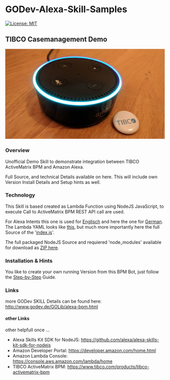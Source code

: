 # GODev-Alexa-Skill-Samples

[![License: MIT](https://img.shields.io/badge/License-MIT-yellow.svg)](https://opensource.org/licenses/MIT)

## TIBCO Casemanagement Demo

![Alexa TIBCO](images/Alexa-TIBCO.jpg?raw=true "TIBCO BPM Bot on Amazon Alexa")

### Overview
Unofficial Demo Skill to demonstrate integration between TIBCO ActiveMatrix BPM and Amazon Alexa.

Full Source, and technical Details available on here.
This will include own Version Install Details and Setup hints as well.

### Technology
This Skill is based created as Lambda Function using NodeJS JavaScript, to execute Call to ActiveMatrix BPM REST API call are used.

For Alexa Intents this one is used for [Englisch](bpmbot/Intents/intents_en.json) and here the one for [German](bpmbot\Intents\intents_de.json).
The Lambda YAML looks like [this](bpmbot\bpmbot.yaml), but much more importantly here the full Source of the '[index.js](bpmbot\index.js)'.

The full packaged NodeJS Source and requiered 'node_modules' available for download as [ZIP here](bpmbot\zip\bpmbot.zip).

### Installation & Hints
You like to create your own running Version from this BPM Bot, just follow the [Step-by-Step](bpmbot\docs\install-guide.md) Guide.

### Links
more GODev SKILL Details can be found here: http://www.godev.de/GOLib/alexa-bpm.html

#### other Links
other helpfull once ...
- Alexa Skills Kit SDK for NodeJS: https://github.com/alexa/alexa-skills-kit-sdk-for-nodejs
- Amazon Developer Portal: https://developer.amazon.com/home.html
- Amazon Lambda Console: https://console.aws.amazon.com/lambda/home
- TIBCO ActiveMatrix BPM: https://www.tibco.com/products/tibco-activematrix-bpm 
